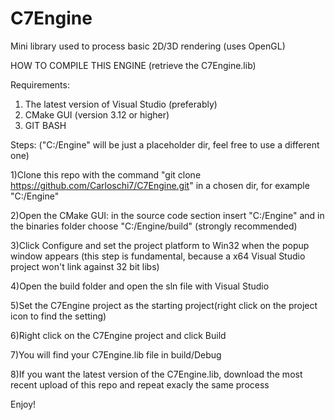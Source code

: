 # C7Engine
Mini library used to process basic 2D/3D rendering (uses OpenGL)

HOW TO COMPILE THIS ENGINE (retrieve the C7Engine.lib)

Requirements:
1) The latest version of Visual Studio (preferably)
2) CMake GUI (version 3.12 or higher)
3) GIT BASH

Steps: ("C:/Engine" will be just a placeholder dir, feel free to use a different one)



1)Clone this repo with the command "git clone https://github.com/Carloschi7/C7Engine.git" in a chosen dir,
	for example "C:/Engine"



2)Open the CMake GUI: in the source code section insert "C:/Engine" and in the binaries folder choose
	"C:/Engine/build" (strongly recommended)



3)Click Configure and set the project platform to Win32 when the popup window appears (this step is fundamental, 
	because a x64 Visual Studio project won't link against 32 bit libs)



4)Open the build folder and open the sln file with Visual Studio



5)Set the C7Engine project as the starting project(right click on the project icon to find the setting)



6)Right click on the C7Engine project and click Build



7)You will find your C7Engine.lib file in build/Debug




8)If you want the latest version of the C7Engine.lib, download the most recent upload of this repo and
	repeat exacly the same process

Enjoy!

